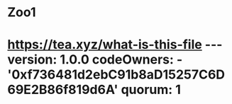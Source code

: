 # Zoo1
# https://tea.xyz/what-is-this-file --- version: 1.0.0 codeOwners:   - '0xf736481d2ebC91b8aD15257C6D69E2B86f819d6A' quorum: 1
